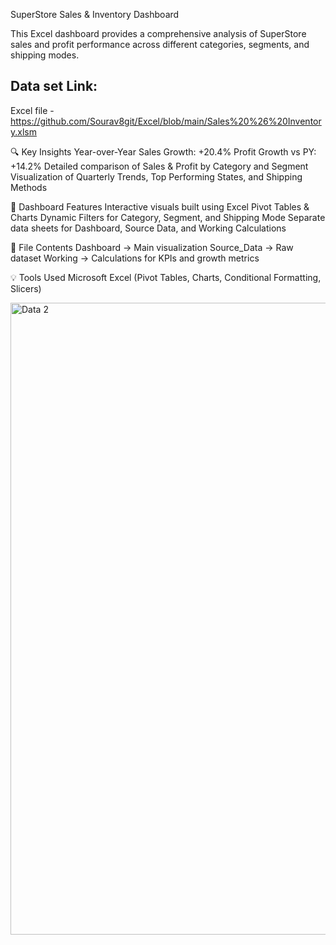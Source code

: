SuperStore Sales & Inventory Dashboard

This Excel dashboard provides a comprehensive analysis of SuperStore sales and profit performance across different categories, segments, and shipping modes.

## Data set Link:
Excel file - <https://github.com/Sourav8git/Excel/blob/main/Sales%20%26%20Inventory.xlsm>

🔍 Key Insights
Year-over-Year Sales Growth: +20.4%
Profit Growth vs PY: +14.2%
Detailed comparison of Sales & Profit by Category and Segment
Visualization of Quarterly Trends, Top Performing States, and Shipping Methods

🧩 Dashboard Features
Interactive visuals built using Excel Pivot Tables & Charts
Dynamic Filters for Category, Segment, and Shipping Mode
Separate data sheets for Dashboard, Source Data, and Working Calculations

📁 File Contents
Dashboard → Main visualization
Source_Data → Raw dataset
Working → Calculations for KPIs and growth metrics

💡 Tools Used
Microsoft Excel (Pivot Tables, Charts, Conditional Formatting, Slicers)

<img width="1906" height="1011" alt="Data 2" src="https://github.com/user-attachments/assets/450ad40b-e22b-4c66-aa4a-83fc09707a26" />
